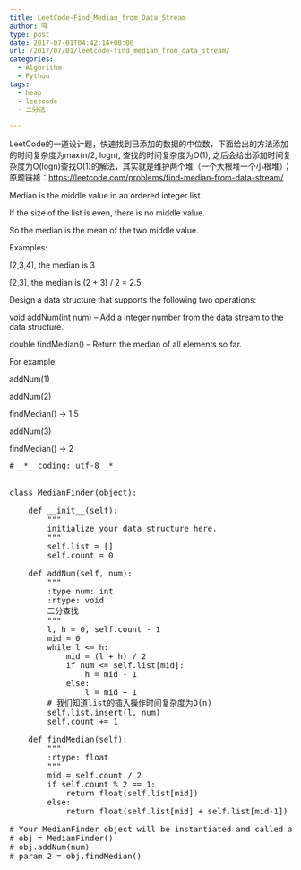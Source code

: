 ```yaml
---
title: LeetCode-Find_Median_from_Data_Stream
author: 咩
type: post
date: 2017-07-01T04:42:14+00:00
url: /2017/07/01/leetcode-find_median_from_data_stream/
categories:
  - Algorithm
  - Python
tags:
  - heap
  - leetcode
  - 二分法

---
```

LeetCode的一道设计题，快速找到已添加的数据的中位数，下面给出的方法添加的时间复杂度为max(n/2, logn), 查找的时间复杂度为O(1), 之后会给出添加时间复杂度为O(logn)查找O(1)的解法，其实就是维护两个堆（一个大根堆一个小根堆）；原题链接：<a href="https://leetcode.com/problems/find-median-from-data-stream/" target="_blank">https://leetcode.com/problems/find-median-from-data-stream/</a>

Median is the middle value in an ordered integer list.
  
If the size of the list is even, there is no middle value.
  
So the median is the mean of the two middle value.
  
Examples:
  
[2,3,4], the median is 3

[2,3], the median is (2 + 3) / 2 = 2.5

Design a data structure that supports the following two operations:

void addNum(int num) &#8211; Add a integer number from the data stream to the data structure.
  
double findMedian() &#8211; Return the median of all elements so far.
  
For example:

addNum(1)
  
addNum(2)
  
findMedian() -> 1.5
  
addNum(3)
  
findMedian() -> 2

<pre class="lang:python decode:1"># _*_ coding: utf-8 _*_ 


class MedianFinder(object):

    def __init__(self):
        """
        initialize your data structure here.
        """
        self.list = []
        self.count = 0

    def addNum(self, num):
        """
        :type num: int
        :rtype: void
        二分查找
        """
        l, h = 0, self.count - 1
        mid = 0
        while l &lt;= h:
            mid = (l + h) / 2
            if num &lt;= self.list[mid]:
                h = mid - 1
            else:
                l = mid + 1
        # 我们知道list的插入操作时间复杂度为O(n)
        self.list.insert(l, num)
        self.count += 1

    def findMedian(self):
        """
        :rtype: float
        """
        mid = self.count / 2
        if self.count % 2 == 1:
            return float(self.list[mid])
        else:
            return float(self.list[mid] + self.list[mid-1]) / 2

# Your MedianFinder object will be instantiated and called as such:
# obj = MedianFinder()
# obj.addNum(num)
# param_2 = obj.findMedian()
</pre>